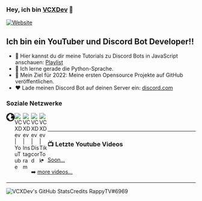### Hey, ich bin [VCXDev][Website] 👋

[![Website](https://img.shields.io/website?label=vcxdev.de&style=for-the-badge&url=https://www.google.com)](https://vcxdev.de)

## Ich bin ein YouTuber und  Discord Bot Developer!!

- 🔭 Hier kannst du dir meine Tutorials zu Discord Bots in JavaScript anschauen: [Playlist][dcbotplaylist]
- 🌱 Ich lerne gerade die Python-Sprache.
- 🥅 Mein Ziel für 2022: Meine ersten Opensource Projekte auf GitHub veröffentlichen.
- ❤ Lade meinen Discord Bot auf deinen Server ein: [discord.com][dcBot]

### Soziale Netzwerke

[<img align="left" alt="VCXDev | Website" width="22px" src="https://raw.githubusercontent.com/iconic/open-iconic/master/svg/globe.svg" />][website]
[<img align="left" alt="VCXDev | YouTube" width="22px" src="https://cdn.jsdelivr.net/npm/simple-icons@v3/icons/youtube.svg" />][youtube]
[<img align="left" alt="VCXDev | Instagram" width="22px" src="https://cdn.jsdelivr.net/npm/simple-icons@v3/icons/instagram.svg" />][instagram]
[<img align="left" alt="VCXDev | Discord" width="22px" src="https://cdn.jsdelivr.net/npm/simple-icons@v3/icons/discord.svg" />][dcServer]
[<img align="left" alt="VCXDev | TikTok" width="22px" src="https://cdn.jsdelivr.net/npm/simple-icons@v3/icons/tiktok.svg" />][tiktok]

<br />
<br />

---

### 📺 Letzte Youtube Videos

<!-- YOUTUBE:START -->
- [Soon... ](https://www.youtube.com/watch?)
<!-- YOUTUBE:END -->

➡️ [more videos...](https://www.youtube.com/channel/UC1Pf8v12qUuSmVWy30ITJeQ/videos)

---

<img align="left" alt="VCXDev's GitHub Stats" src="https://github-readme-stats.vercel.app/api?username=VCXDev&show_icons=true&hide_border=true" />

[website]: https://vcxdev.de/
[youtube]: https://www.youtube.com/channel/UC1Pf8v12qUuSmVWy30ITJeQ
[instagram]: https://instagram.com/vcxdev
[dcbotplaylist]: https://www.youtube.com/channel/UC1Pf8v12qUuSmVWy30ITJeQ
[dcServer]: https://dsc.gg/vcx
[dcBot]: https://vcxdev.de/#bots
[tiktok]: https://tiktok.com

Credits RappyTV#6969 
